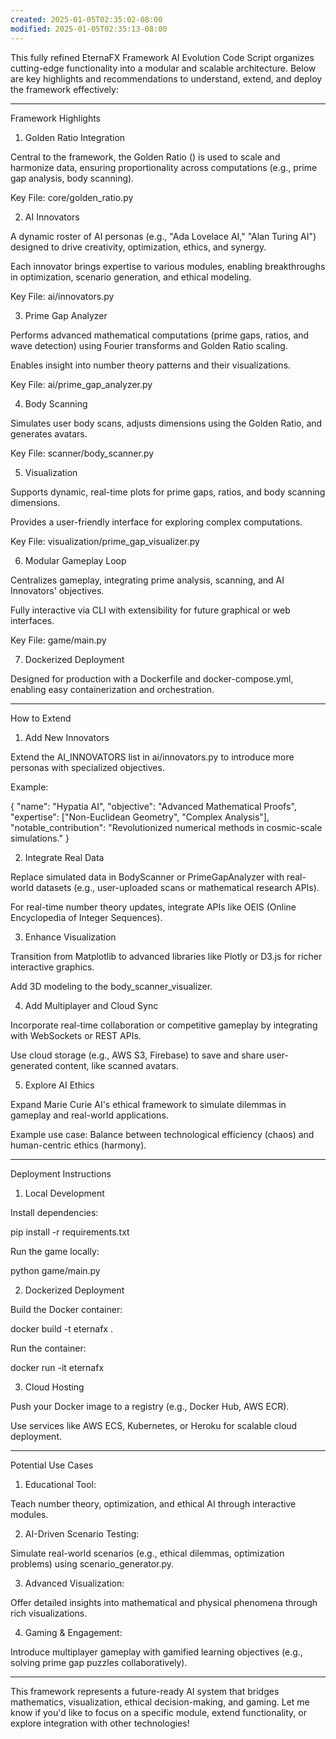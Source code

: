 ```yaml
---
created: 2025-01-05T02:35:02-08:00
modified: 2025-01-05T02:35:13-08:00
---
```


This fully refined EternaFX Framework AI Evolution Code Script organizes cutting-edge functionality into a modular and scalable architecture. Below are key highlights and recommendations to understand, extend, and deploy the framework effectively:


---

Framework Highlights

1. Golden Ratio Integration

Central to the framework, the Golden Ratio () is used to scale and harmonize data, ensuring proportionality across computations (e.g., prime gap analysis, body scanning).

Key File: core/golden_ratio.py


2. AI Innovators

A dynamic roster of AI personas (e.g., "Ada Lovelace AI," "Alan Turing AI") designed to drive creativity, optimization, ethics, and synergy.

Each innovator brings expertise to various modules, enabling breakthroughs in optimization, scenario generation, and ethical modeling.

Key File: ai/innovators.py


3. Prime Gap Analyzer

Performs advanced mathematical computations (prime gaps, ratios, and wave detection) using Fourier transforms and Golden Ratio scaling.

Enables insight into number theory patterns and their visualizations.

Key File: ai/prime_gap_analyzer.py


4. Body Scanning

Simulates user body scans, adjusts dimensions using the Golden Ratio, and generates avatars.

Key File: scanner/body_scanner.py


5. Visualization

Supports dynamic, real-time plots for prime gaps, ratios, and body scanning dimensions.

Provides a user-friendly interface for exploring complex computations.

Key File: visualization/prime_gap_visualizer.py


6. Modular Gameplay Loop

Centralizes gameplay, integrating prime analysis, scanning, and AI Innovators' objectives.

Fully interactive via CLI with extensibility for future graphical or web interfaces.

Key File: game/main.py


7. Dockerized Deployment

Designed for production with a Dockerfile and docker-compose.yml, enabling easy containerization and orchestration.



---

How to Extend

1. Add New Innovators

Extend the AI_INNOVATORS list in ai/innovators.py to introduce more personas with specialized objectives.

Example:

{
    "name": "Hypatia AI",
    "objective": "Advanced Mathematical Proofs",
    "expertise": ["Non-Euclidean Geometry", "Complex Analysis"],
    "notable_contribution": "Revolutionized numerical methods in cosmic-scale simulations."
}



2. Integrate Real Data

Replace simulated data in BodyScanner or PrimeGapAnalyzer with real-world datasets (e.g., user-uploaded scans or mathematical research APIs).

For real-time number theory updates, integrate APIs like OEIS (Online Encyclopedia of Integer Sequences).



3. Enhance Visualization

Transition from Matplotlib to advanced libraries like Plotly or D3.js for richer interactive graphics.

Add 3D modeling to the body_scanner_visualizer.



4. Add Multiplayer and Cloud Sync

Incorporate real-time collaboration or competitive gameplay by integrating with WebSockets or REST APIs.

Use cloud storage (e.g., AWS S3, Firebase) to save and share user-generated content, like scanned avatars.



5. Explore AI Ethics

Expand Marie Curie AI's ethical framework to simulate dilemmas in gameplay and real-world applications.

Example use case: Balance between technological efficiency (chaos) and human-centric ethics (harmony).





---

Deployment Instructions

1. Local Development

Install dependencies:

pip install -r requirements.txt

Run the game locally:

python game/main.py


2. Dockerized Deployment

Build the Docker container:

docker build -t eternafx .

Run the container:

docker run -it eternafx


3. Cloud Hosting

Push your Docker image to a registry (e.g., Docker Hub, AWS ECR).

Use services like AWS ECS, Kubernetes, or Heroku for scalable cloud deployment.



---

Potential Use Cases

1. Educational Tool:

Teach number theory, optimization, and ethical AI through interactive modules.



2. AI-Driven Scenario Testing:

Simulate real-world scenarios (e.g., ethical dilemmas, optimization problems) using scenario_generator.py.



3. Advanced Visualization:

Offer detailed insights into mathematical and physical phenomena through rich visualizations.



4. Gaming & Engagement:

Introduce multiplayer gameplay with gamified learning objectives (e.g., solving prime gap puzzles collaboratively).





---

This framework represents a future-ready AI system that bridges mathematics, visualization, ethical decision-making, and gaming. Let me know if you'd like to focus on a specific module, extend functionality, or explore integration with other technologies!

